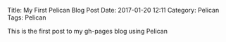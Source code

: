 Title: My First Pelican Blog Post 
Date: 2017-01-20 12:11
Category: Pelican
Tags: Pelican

This is the first post to my gh-pages blog using Pelican